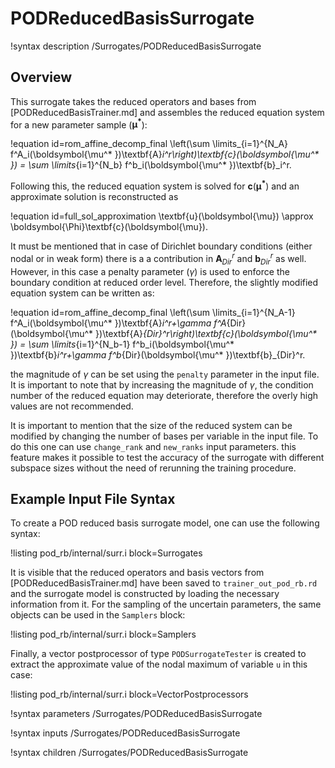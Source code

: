 # PODReducedBasisSurrogate

!syntax description /Surrogates/PODReducedBasisSurrogate

## Overview

This surrogate takes the reduced operators and bases from [PODReducedBasisTrainer.md]
and assembles the reduced equation system for a new parameter sample ($\boldsymbol{\mu^* }$):

!equation id=rom_affine_decomp_final
\left(\sum \limits_{i=1}^{N_A} f^A_i(\boldsymbol{\mu^* })\textbf{A}_i^r\right)\textbf{c}(\boldsymbol{\mu^* }) =
\sum \limits_{i=1}^{N_b} f^b_i(\boldsymbol{\mu^* })\textbf{b}_i^r.

Following this, the reduced equation system is solved for $\textbf{c}(\boldsymbol{\mu^* })$ and
an approximate solution is reconstructed as

!equation id=full_sol_approximation
\textbf{u}(\boldsymbol{\mu})
\approx
\boldsymbol{\Phi}\textbf{c}(\boldsymbol{\mu}).

It must be mentioned that in case of Dirichlet boundary conditions (either nodal or in weak form)
there is a a contribution in $\textbf{A}_{Dir}^r$ and $\textbf{b}_{Dir}^r$ as well.
However, in this case a penalty parameter ($\gamma$) is used to enforce the boundary condition at
reduced order level. Therefore, the slightly modified equation system can be written as:

!equation id=rom_affine_decomp_final
\left(\sum \limits_{i=1}^{N_A-1} f^A_i(\boldsymbol{\mu^* })\textbf{A}_i^r+\gamma f^A_{Dir}(\boldsymbol{\mu^* })\textbf{A}_{Dir}^r\right)\textbf{c}(\boldsymbol{\mu^* }) =
\sum \limits_{i=1}^{N_b-1} f^b_i(\boldsymbol{\mu^* })\textbf{b}_i^r+\gamma f^b_{Dir}(\boldsymbol{\mu^* })\textbf{b}_{Dir}^r.

the magnitude of $\gamma$ can be set using the `penalty` parameter in the input file. It is important
to note that by increasing the magnitude of $\gamma$, the condition number of the reduced equation
may deteriorate, therefore the overly high values are not recommended.

It is important to mention that the size of the reduced system can be modified by
changing the number of bases per variable in the input file. To do this one can
use `change_rank` and `new_ranks` input parameters. this feature makes it possible
to test the accuracy of the surrogate with different subspace sizes without the
need of rerunning the training procedure.

## Example Input File Syntax

To create a POD reduced basis surrogate model, one can use the following syntax:

!listing pod_rb/internal/surr.i block=Surrogates

It is visible that the reduced operators and basis vectors from [PODReducedBasisTrainer.md]
have been saved to `trainer_out_pod_rb.rd` and the surrogate model is constructed by
loading the necessary information from it. For the sampling
of the uncertain parameters, the same objects can be used in the `Samplers` block:

!listing pod_rb/internal/surr.i block=Samplers

Finally, a vector postprocessor of type `PODSurrogateTester` is created to extract
the approximate value of the nodal maximum of variable `u` in this case:

!listing pod_rb/internal/surr.i block=VectorPostprocessors



!syntax parameters /Surrogates/PODReducedBasisSurrogate

!syntax inputs /Surrogates/PODReducedBasisSurrogate

!syntax children /Surrogates/PODReducedBasisSurrogate

